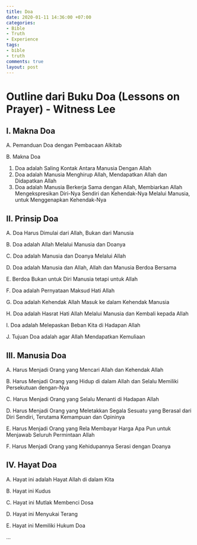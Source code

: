 ```yaml
---
title: Doa
date: 2020-01-11 14:36:00 +07:00
categories:
- Bible
- Truth
- Experience
tags:
- bible
- truth
comments: true
layout: post
---
```


# Outline dari Buku Doa (Lessons on Prayer) - Witness Lee

## I. Makna Doa
A. Pemanduan Doa dengan Pembacaan Alkitab

B. Makna Doa

1. Doa adalah Saling Kontak Antara Manusia Dengan Allah
2. Doa adalah Manusia Menghirup Allah, Mendapatkan Allah dan Didapatkan Allah
3. Doa adalah Manusia Berkerja Sama dengan Allah, Membiarkan Allah Mengekspresikan Diri-Nya Sendiri dan Kehendak-Nya Melalui Manusia, untuk Menggenapkan Kehendak-Nya

<!--more-->

## II. Prinsip Doa
A. Doa Harus Dimulai dari Allah, Bukan dari Manusia

B. Doa adalah Allah Melalui Manusia dan Doanya

C. Doa adalah Manusia dan Doanya Melalui Allah

D. Doa adalah Manusia dan Allah, Allah dan Manusia Berdoa Bersama

E. Berdoa Bukan untuk Diri Manusia tetapi untuk Allah

F. Doa adalah Pernyataan Maksud Hati Allah

G. Doa adalah Kehendak Allah Masuk ke dalam Kehendak Manusia

H. Doa adalah Hasrat Hati Allah Melalui Manusia dan Kembali kepada Allah

I. Doa adalah Melepaskan Beban Kita di Hadapan Allah

J. Tujuan Doa adalah agar Allah Mendapatkan Kemuliaan

## III. Manusia Doa

A. Harus Menjadi Orang yang Mencari Allah dan Kehendak Allah

B. Harus Menjadi Orang yang Hidup di dalam Allah dan Selalu Memiliki Persekutuan dengan-Nya

C. Harus Menjadi Orang yang Selalu Menanti di Hadapan Allah

D. Harus Menjadi Orang yang Meletakkan Segala Sesuatu yang Berasal dari Diri Sendiri, Terutama Kemampuan dan Opininya

E. Harus Menjadi Orang yang Rela Membayar Harga Apa Pun untuk Menjawab Seluruh Permintaan Allah

F. Harus Menjadi Orang yang Kehidupannya Serasi dengan Doanya

## IV. Hayat Doa

A. Hayat ini adalah Hayat Allah di dalam Kita

B. Hayat ini Kudus

C. Hayat ini Mutlak Membenci Dosa

D. Hayat ini Menyukai Terang

E. Hayat ini Memiliki Hukum Doa

...
